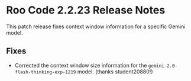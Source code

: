 # Roo Code 2.2.23 Release Notes

This patch release fixes context window information for a specific Gemini model.

## Fixes

*   Corrected the context window size information for the `gemini-2.0-flash-thinking-exp-1219` model. (thanks student20880!)